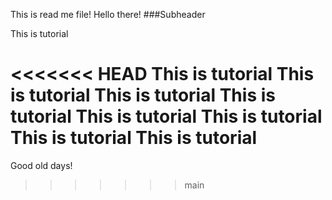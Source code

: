 This is read me file!
Hello there!
###Subheader

This is tutorial

<<<<<<< HEAD
This is tutorial
This is tutorial
This is tutorial
This is tutorial
This is tutorial
This is tutorial
This is tutorial
This is tutorial
=======
Good old days!

>>>>>>> main
